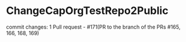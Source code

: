 # ChangeCapOrgTestRepo2Public

commit changes: 1
Pull request - #171(PR to the branch of the PRs #165, 166, 168, 169)

